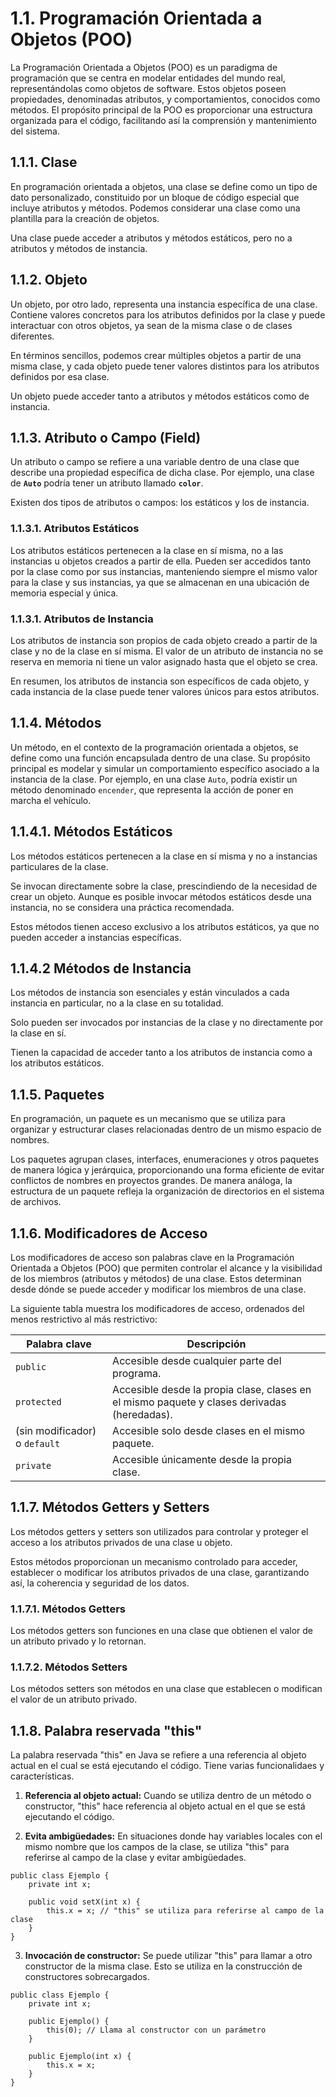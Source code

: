 # 1.1. Programación Orientada a Objetos (POO)

La Programación Orientada a Objetos (POO) es un paradigma de programación que se centra en modelar entidades del mundo real, representándolas como objetos de software. Estos objetos poseen propiedades, denominadas atributos, y comportamientos, conocidos como métodos. El propósito principal de la POO es proporcionar una estructura organizada para el código, facilitando así la comprensión y mantenimiento del sistema.

## 1.1.1. Clase

En programación orientada a objetos, una clase se define como un tipo de dato personalizado, constituido por un bloque de código especial que incluye atributos y métodos. Podemos considerar una clase como una plantilla para la creación de objetos.

Una clase puede acceder a atributos y métodos estáticos, pero no a atributos y métodos de instancia.

## 1.1.2. Objeto

Un objeto, por otro lado, representa una instancia específica de una clase. Contiene valores concretos para los atributos definidos por la clase y puede interactuar con otros objetos, ya sean de la misma clase o de clases diferentes.

En términos sencillos, podemos crear múltiples objetos a partir de una misma clase, y cada objeto puede tener valores distintos para los atributos definidos por esa clase.

Un objeto puede acceder tanto a atributos y métodos estáticos como de instancia.

## 1.1.3. Atributo o Campo (Field)

Un atributo o campo se refiere a una variable dentro de una clase que describe una propiedad específica de dicha clase. Por ejemplo, una clase de **`Auto`** podría tener un atributo llamado **`color`**.

Existen dos tipos de atributos o campos: los estáticos y los de instancia.

### 1.1.3.1. Atributos Estáticos

Los atributos estáticos pertenecen a la clase en sí misma, no a las instancias u objetos creados a partir de ella. Pueden ser accedidos tanto por la clase como por sus instancias, manteniendo siempre el mismo valor para la clase y sus instancias, ya que se almacenan en una ubicación de memoria especial y única.

### 1.1.3.1. Atributos de Instancia

Los atributos de instancia son propios de cada objeto creado a partir de la clase y no de la clase en sí misma. El valor de un atributo de instancia no se reserva en memoria ni tiene un valor asignado hasta que el objeto se crea.

En resumen, los atributos de instancia son específicos de cada objeto, y cada instancia de la clase puede tener valores únicos para estos atributos.

## 1.1.4. Métodos

Un método, en el contexto de la programación orientada a objetos, se define como una función encapsulada dentro de una clase. Su propósito principal es modelar y simular un comportamiento específico asociado a la instancia de la clase. Por ejemplo, en una clase `Auto`, podría existir un método denominado `encender`, que representa la acción de poner en marcha el vehículo.

## 1.1.4.1. Métodos Estáticos

Los métodos estáticos pertenecen a la clase en sí misma y no a instancias particulares de la clase.

Se invocan directamente sobre la clase, prescindiendo de la necesidad de crear un objeto. Aunque es posible invocar métodos estáticos desde una instancia, no se considera una práctica recomendada.

Estos métodos tienen acceso exclusivo a los atributos estáticos, ya que no pueden acceder a instancias específicas.

## 1.1.4.2 Métodos de Instancia

Los métodos de instancia son esenciales y están vinculados a cada instancia en particular, no a la clase en su totalidad.

Solo pueden ser invocados por instancias de la clase y no directamente por la clase en sí.

Tienen la capacidad de acceder tanto a los atributos de instancia como a los atributos estáticos.

## 1.1.5. Paquetes

En programación, un paquete es un mecanismo que se utiliza para organizar y estructurar clases relacionadas dentro de un mismo espacio de nombres.

Los paquetes agrupan clases, interfaces, enumeraciones y otros paquetes de manera lógica y jerárquica, proporcionando una forma eficiente de evitar conflictos de nombres en proyectos grandes. De manera análoga, la estructura de un paquete refleja la organización de directorios en el sistema de archivos.

## 1.1.6. Modificadores de Acceso

Los modificadores de acceso son palabras clave en la Programación Orientada a Objetos (POO) que permiten controlar el alcance y la visibilidad de los miembros (atributos y métodos) de una clase. Estos determinan desde dónde se puede acceder y modificar los miembros de una clase.

La siguiente tabla muestra los modificadores de acceso, ordenados del menos restrictivo al más restrictivo:

| Palabra clave                 | Descripción                                                                                 |
| ----------------------------- | ------------------------------------------------------------------------------------------- |
| `public`                      | Accesible desde cualquier parte del programa.                                               |
| `protected`                   | Accesible desde la propia clase, clases en el mismo paquete y clases derivadas (heredadas). |
| (sin modificador) o `default` | Accesible solo desde clases en el mismo paquete.                                            |
| `private`                     | Accesible únicamente desde la propia clase.                                                 |

## 1.1.7. Métodos Getters y Setters

Los métodos getters y setters son utilizados para controlar y proteger el acceso a los atributos privados de una clase u objeto.

Estos métodos proporcionan un mecanismo controlado para acceder, establecer o modificar los atributos privados de una clase, garantizando así, la coherencia y seguridad de los datos.

### 1.1.7.1. Métodos Getters

Los métodos getters son funciones en una clase que obtienen el valor de un atributo privado y lo retornan.

### 1.1.7.2. Métodos Setters

Los métodos setters son métodos en una clase que establecen o modifican el valor de un atributo privado.

## 1.1.8. Palabra reservada "this"

La palabra reservada "this" en Java se refiere a una referencia al objeto actual en el cual se está ejecutando el código. Tiene varias funcionalidaes y características.

1. **Referencia al objeto actual:** Cuando se utiliza dentro de un método o constructor, "this" hace referencia al objeto actual en el que se está ejecutando el código.

2. **Evita ambigüedades:** En situaciones donde hay variables locales con el mismo nombre que los campos de la clase, se utiliza "this" para referirse al campo de la clase y evitar ambigüedades.

```
public class Ejemplo {
    private int x;

    public void setX(int x) {
        this.x = x; // "this" se utiliza para referirse al campo de la clase
    }
}

```

3. **Invocación de constructor:** Se puede utilizar "this" para llamar a otro constructor de la misma clase. Esto se utiliza en la construcción de constructores sobrecargados.

```
public class Ejemplo {
    private int x;

    public Ejemplo() {
        this(0); // Llama al constructor con un parámetro
    }

    public Ejemplo(int x) {
        this.x = x;
    }
}

```
